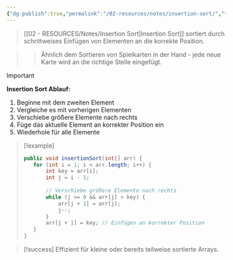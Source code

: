 ```yaml
---
{"dg-publish":true,"permalink":"/02-resources/notes/insertion-sort/","tags":["algorithmen/sortierung","AP2025/detailliert"],"noteIcon":"","updated":"2025-09-16T23:41:26.000+02:00"}
---
```



>[[02 - RESOURCES/Notes/Insertion Sort\|Insertion Sort]] sortiert durch schrittweises Einfügen von Elementen an die korrekte Position.

>>Ähnlich dem Sortieren von Spielkarten in der Hand - jede neue Karte wird an die richtige Stelle eingefügt.

>[!important] 
>**Insertion Sort Ablauf:**
>1. Beginne mit dem zweiten Element
>2. Vergleiche es mit vorherigen Elementen
>3. Verschiebe größere Elemente nach rechts
>4. Füge das aktuelle Element an korrekter Position ein
>5. Wiederhole für alle Elemente

>[!example] 
>```java
>public void insertionSort(int[] arr) {
>    for (int i = 1; i < arr.length; i++) {
>        int key = arr[i];
>        int j = i - 1;
>        
>        // Verschiebe größere Elemente nach rechts
>        while (j >= 0 && arr[j] > key) {
>            arr[j + 1] = arr[j];
>            j--;
>        }
>        arr[j + 1] = key; // Einfügen an korrekter Position
>    }
>}
>```

>[!success] 
>Effizient für kleine oder bereits teilweise sortierte Arrays.